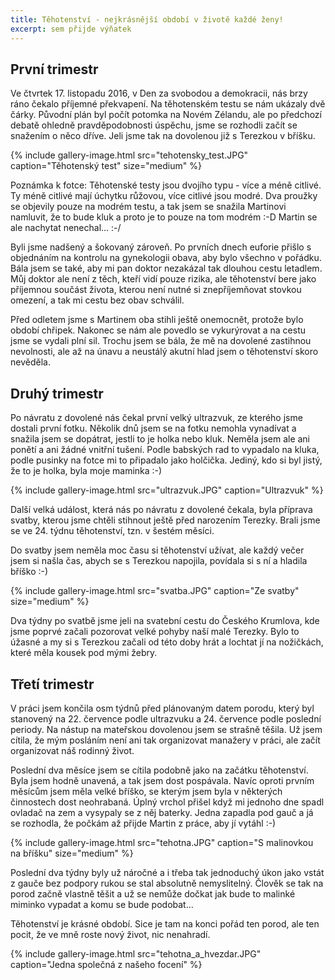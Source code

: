 ```yaml
---
title: Těhotenství - nejkrásnější období v životě každé ženy!
excerpt: sem přijde výňatek
---
```


## První trimestr
Ve čtvrtek 17. listopadu 2016, v Den za svobodou a demokracii, nás brzy ráno čekalo příjemné překvapení. Na těhotenském testu se nám ukázaly dvě čárky. Původní plán byl počít potomka na Novém Zélandu, ale po předchozí debatě ohledně pravděpodobnosti úspěchu, jsme se rozhodli začít se snažením o něco dříve. Jeli jsme tak na dovolenou již s Terezkou v bříšku.

{% include gallery-image.html src="tehotensky_test.JPG" caption="Těhotenský test" size="medium" %} 

Poznámka k fotce: Těhotenské testy jsou dvojího typu - více a méně citlivé. Ty méně citlivé mají úchytku růžovou, více citlivé jsou modré. Dva proužky se objevily pouze na modrém testu, a tak jsem se snažila Martinovi namluvit, že to bude kluk a proto je to pouze na tom modrém :-D Martin se ale nachytat nenechal... :-/

Byli jsme nadšený a šokovaný zároveň. Po prvních dnech euforie přišlo s objednáním na kontrolu na gynekologii obava, aby bylo všechno v pořádku. Bála jsem se také, aby mi pan doktor nezakázal tak dlouhou cestu letadlem. Můj doktor ale není z těch, kteří vidí pouze rizika, ale těhotenství bere jako příjemnou součást života, kterou není nutné si znepříjemňovat stovkou omezení, a tak mi cestu bez obav schválil.

Před odletem jsme s Martinem oba stihli ještě onemocnět, protože bylo období chřipek. Nakonec se nám ale povedlo se vykurýrovat a na cestu jsme se vydali plní sil. Trochu jsem se bála, že mě na dovolené zastihnou nevolnosti, ale až na únavu a neustálý akutní hlad jsem o těhotenství skoro nevěděla.

## Druhý trimestr

Po návratu z dovolené nás čekal první velký ultrazvuk, ze kterého jsme dostali první fotku. Několik dnů jsem se na fotku nemohla vynadívat a snažila jsem se dopátrat, jestli to je holka nebo kluk. Neměla jsem ale ani ponětí a ani žádné vnitřní tušení. Podle babských rad to vypadalo na kluka, podle pusinky na fotce mi to připadalo jako holčička. Jediný, kdo si byl jistý, že to je holka, byla moje maminka :-)

{% include gallery-image.html src="ultrazvuk.JPG" caption="Ultrazvuk" %} 

Další velká událost, která nás po návratu z dovolené čekala, byla příprava svatby, kterou jsme chtěli stihnout ještě před narozením Terezky. Brali jsme se ve 24. týdnu těhotenství, tzn. v šestém měsíci.

Do svatby jsem neměla moc času si těhotenství užívat, ale každý večer jsem si našla čas, abych se s Terezkou napojila, povídala si s ní a hladila bříško :-)

{% include gallery-image.html src="svatba.JPG" caption="Ze svatby" size="medium" %} 

Dva týdny po svatbě jsme jeli na svatební cestu do Českého Krumlova, kde jsme poprvé začali pozorovat velké pohyby naší malé Terezky. Bylo to úžasné a my si s Terezkou začali od této doby hrát a lochtat jí na nožičkách, které měla kousek pod mými žebry.

## Třetí trimestr

V práci jsem končila osm týdnů před plánovaným datem porodu, který byl stanovený na 22. července podle ultrazvuku a 24. července podle poslední periody. Na nástup na mateřskou dovolenou jsem se strašně těšila. Už jsem cítila, že mým posláním není ani tak organizovat manažery v práci, ale začít organizovat náš rodinný život.

Poslední dva měsíce jsem se cítila podobně jako na začátku těhotenství. Byla jsem hodně unavená, a tak jsem dost pospávala. Navíc oproti prvním měsícům jsem měla velké bříško, se kterým jsem byla v některých činnostech dost neohrabaná. Úplný vrchol přišel když mi jednoho dne spadl ovladač na zem a vysypaly se z něj baterky. Jedna zapadla pod gauč a já se rozhodla, že počkám až přijde Martin z práce, aby jí vytáhl :-)

{% include gallery-image.html src="tehotna.JPG" caption="S malinovkou na bříšku" size="medium" %} 

Poslední dva týdny byly už náročné a i třeba tak jednoduchý úkon jako vstát z gauče bez podpory rukou se stal absolutně nemyslitelný. Člověk se tak na porod začně vlastně těšit a už se nemůže dočkat jak bude to malinké miminko vypadat a komu se bude podobat...

Těhotenství je krásné období. Sice je tam na konci pořád ten porod, ale ten pocit, že ve mně roste nový život, nic nenahradí.

{% include gallery-image.html src="tehotna_a_hvezdar.JPG" caption="Jedna společná z našeho focení" %} 












